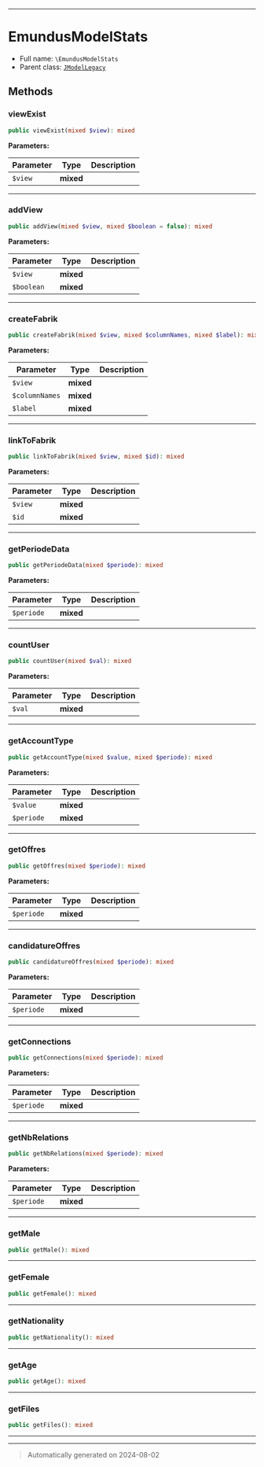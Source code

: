 ***

# EmundusModelStats





* Full name: `\EmundusModelStats`
* Parent class: [`JModelLegacy`](./JModelLegacy.md)




## Methods


### viewExist



```php
public viewExist(mixed $view): mixed
```








**Parameters:**

| Parameter | Type | Description |
|-----------|------|-------------|
| `$view` | **mixed** |  |





***

### addView



```php
public addView(mixed $view, mixed $boolean = false): mixed
```








**Parameters:**

| Parameter | Type | Description |
|-----------|------|-------------|
| `$view` | **mixed** |  |
| `$boolean` | **mixed** |  |





***

### createFabrik



```php
public createFabrik(mixed $view, mixed $columnNames, mixed $label): mixed
```








**Parameters:**

| Parameter | Type | Description |
|-----------|------|-------------|
| `$view` | **mixed** |  |
| `$columnNames` | **mixed** |  |
| `$label` | **mixed** |  |





***

### linkToFabrik



```php
public linkToFabrik(mixed $view, mixed $id): mixed
```








**Parameters:**

| Parameter | Type | Description |
|-----------|------|-------------|
| `$view` | **mixed** |  |
| `$id` | **mixed** |  |





***

### getPeriodeData



```php
public getPeriodeData(mixed $periode): mixed
```








**Parameters:**

| Parameter | Type | Description |
|-----------|------|-------------|
| `$periode` | **mixed** |  |





***

### countUser



```php
public countUser(mixed $val): mixed
```








**Parameters:**

| Parameter | Type | Description |
|-----------|------|-------------|
| `$val` | **mixed** |  |





***

### getAccountType



```php
public getAccountType(mixed $value, mixed $periode): mixed
```








**Parameters:**

| Parameter | Type | Description |
|-----------|------|-------------|
| `$value` | **mixed** |  |
| `$periode` | **mixed** |  |





***

### getOffres



```php
public getOffres(mixed $periode): mixed
```








**Parameters:**

| Parameter | Type | Description |
|-----------|------|-------------|
| `$periode` | **mixed** |  |





***

### candidatureOffres



```php
public candidatureOffres(mixed $periode): mixed
```








**Parameters:**

| Parameter | Type | Description |
|-----------|------|-------------|
| `$periode` | **mixed** |  |





***

### getConnections



```php
public getConnections(mixed $periode): mixed
```








**Parameters:**

| Parameter | Type | Description |
|-----------|------|-------------|
| `$periode` | **mixed** |  |





***

### getNbRelations



```php
public getNbRelations(mixed $periode): mixed
```








**Parameters:**

| Parameter | Type | Description |
|-----------|------|-------------|
| `$periode` | **mixed** |  |





***

### getMale



```php
public getMale(): mixed
```












***

### getFemale



```php
public getFemale(): mixed
```












***

### getNationality



```php
public getNationality(): mixed
```












***

### getAge



```php
public getAge(): mixed
```












***

### getFiles



```php
public getFiles(): mixed
```












***


***
> Automatically generated on 2024-08-02
